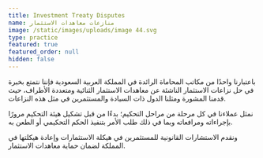 ```yaml
---
title: Investment Treaty Disputes
name: منازعات معاهدات الاستثمار
image: /static/images/uploads/image 44.svg
type: practice
featured: true
featured_order: null
hidden: false
---
```

باعتبارنا واحدًا من مكاتب المحاماة الرائدة في المملكة العربية السعودية فإننا نتمتع بخبرة في حل نزاعات الاستثمار الناشئة عن معاهدات الاستثمار الثنائية ومتعددة الأطراف، حيث قدمنا المشورة ومثلنا الدول ذات السيادة والمستثمرين في مثل هذه النزاعات.

نمثل عملاءنا في كل مرحلة من مراحل التحكيم؛ بدءًا من قبل تشكيل هيئة التحكيم مرورًا بإجراءاته ومرافعاته وبما في ذلك طلب الأمر بتنفيذ الحكم التحكيمي أو الطعن به.

ونقدم الاستشارات القانونية للمستثمرين في هيكلة الاستثمارات وإعادة هيكلتها في المملكة لضمان حماية معاهدات الاستثمار.
